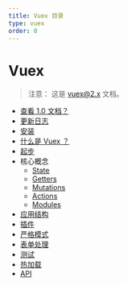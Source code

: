 ```yaml
---
title: Vuex 目录
type: vuex
order: 0
---
```


# Vuex

> 注意： 这是 vuex@2.x 文档。

- [查看 1.0 文档？](https://github.com/vuejs/vuex/tree/1.0/docs)
- [更新日志](https://github.com/vuejs/vuex/releases)
- [安装](installation.html)
- [什么是 Vuex ？](intro.html)
- [起步](getting-started.html)
- 核心概念
  - [State](state.html)
  - [Getters](getters.html)
  - [Mutations](mutations.html)
  - [Actions](actions.html)
  - [Modules](modules.html)
- [应用结构](structure.html)
- [插件](plugins.html)
- [严格模式](strict.html)
- [表单处理](forms.html)
- [测试](testing.html)
- [热加载](hot-reload.html)
- [API](api.html)
